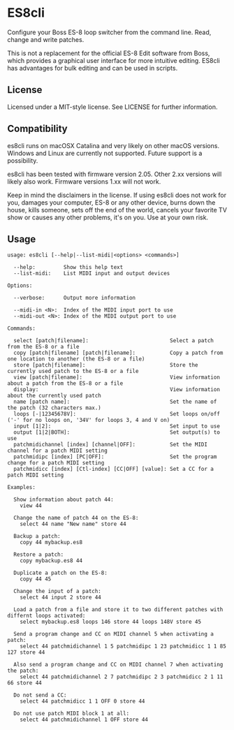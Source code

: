 # ES8cli

Configure your Boss ES-8 loop switcher from the command line. Read, change and write patches.

This is not a replacement for the official ES-8 Edit software from Boss, which provides a graphical user interface for more intuitive editing. ES8cli has advantages for bulk editing and can be used in scripts.

## License 
Licensed under a MIT-style license. See LICENSE for further information.

## Compatibility

es8cli runs on macOSX Catalina and very likely on other macOS versions.
Windows and Linux are currently not supported. Future support is a possibility.

es8cli has been tested with firmware version 2.05. Other 2.xx versions will likely also work. Firmware versions	1.xx will not work.

Keep in mind the disclaimers in the license. If using es8cli does not work for you, damages your computer, ES-8 or any other device, burns down the house, kills someone, sets off the end of the world, cancels your favorite TV show or causes any other problems, it's on you. Use at your own risk.

## Usage
```
usage: es8cli [--help|--list-midi|<options> <commands>]

  --help:         Show this help text
  --list-midi:    List MIDI input and output devices

Options:

  --verbose:      Output more information

  --midi-in <N>:  Index of the MIDI input port to use
  --midi-out <N>: Index of the MIDI output port to use

Commands:

  select [patch|filename]:                          Select a patch from the ES-8 or a file
  copy [patch|filename] [patch|filename]:           Copy a patch from one location to another (the ES-8 or a file)
  store [patch|filename]:                           Store the currently used patch to the ES-8 or a file
  view [patch|filename]:                            View information about a patch from the ES-8 or a file
  display:                                          View information about the currently used patch
  name [patch name]:                                Set the name of the patch (32 characters max.)
  loops [-|12345678V]:                              Set loops on/off ('-' for no loops on, '34V' for loops 3, 4 and V on)
  input [1|2]:                                      Set input to use
  output [1|2|BOTH]:                                Set output(s) to use
  patchmidichannel [index] [channel|OFF]:           Set the MIDI channel for a patch MIDI setting
  patchmidipc [index] [PC|OFF]:                     Set the program change for a patch MIDI setting
  patchmidicc [index] [Ctl-index] [CC|OFF] [value]: Set a CC for a patch MIDI setting 

Examples:

  Show information about patch 44:
    view 44

  Change the name of patch 44 on the ES-8:
    select 44 name "New name" store 44

  Backup a patch:
    copy 44 mybackup.es8

  Restore a patch:
    copy mybackup.es8 44 

  Duplicate a patch on the ES-8:
    copy 44 45

  Change the input of a patch:
    select 44 input 2 store 44

  Load a patch from a file and store it to two different patches with differnt loops activated:
    select mybackup.es8 loops 146 store 44 loops 148V store 45

  Send a program change and CC on MIDI channel 5 when activating a patch:
    select 44 patchmidichannel 1 5 patchmidipc 1 23 patchmidicc 1 1 85 127 store 44

  Also send a program change and CC on MIDI channel 7 when activating the patch:
    select 44 patchmidichannel 2 7 patchmidipc 2 3 patchmidicc 2 1 11 66 store 44

  Do not send a CC:
    select 44 patchmidicc 1 1 OFF 0 store 44

  Do not use patch MIDI block 1 at all:
    select 44 patchmidichannel 1 OFF store 44
```
